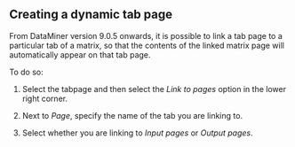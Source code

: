 ## Creating a dynamic tab page

From DataMiner version 9.0.5 onwards, it is possible to link a tab page to a particular tab of a matrix, so that the contents of the linked matrix page will automatically appear on that tab page.

To do so:

1. Select the tabpage and then select the *Link to pages* option in the lower right corner.

2. Next to *Page*, specify the name of the tab you are linking to.

3. Select whether you are linking to *Input pages* or *Output pages*.

 

